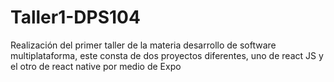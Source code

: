 # Taller1-DPS104
Realización del primer taller de la materia desarrollo de software multiplataforma, este consta de dos proyectos diferentes, uno de react JS y el otro de react native por medio de Expo
